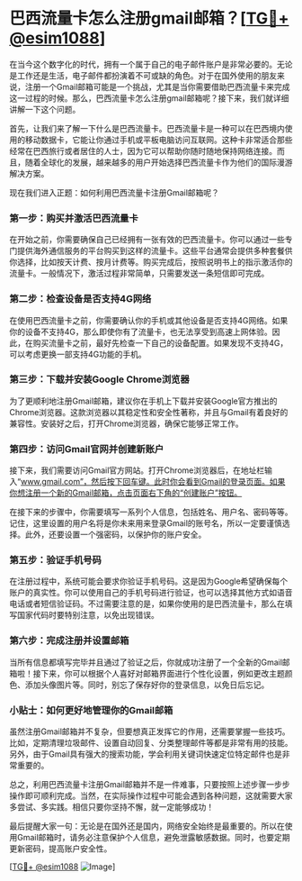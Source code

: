 # 巴西流量卡怎么注册gmail邮箱？[[TG💪+ @esim1088](https://t.me/s/esim1088)]

在当今这个数字化的时代，拥有一个属于自己的电子邮件账户是非常必要的。无论是工作还是生活，电子邮件都扮演着不可或缺的角色。对于在国外使用的朋友来说，注册一个Gmail邮箱可能是一个挑战，尤其是当你需要借助巴西流量卡来完成这一过程的时候。那么，巴西流量卡怎么注册gmail邮箱呢？接下来，我们就详细讲解一下这个问题。

首先，让我们来了解一下什么是巴西流量卡。巴西流量卡是一种可以在巴西境内使用的移动数据卡，它能让你通过手机或平板电脑访问互联网。这种卡非常适合那些经常在巴西旅行或者居住的人士，因为它可以帮助你随时随地保持网络连接。而且，随着全球化的发展，越来越多的用户开始选择巴西流量卡作为他们的国际漫游解决方案。

现在我们进入正题：如何利用巴西流量卡注册Gmail邮箱呢？

### 第一步：购买并激活巴西流量卡

在开始之前，你需要确保自己已经拥有一张有效的巴西流量卡。你可以通过一些专门提供海外通信服务的平台购买到这样的流量卡。这些平台通常会提供多种套餐供你选择，比如按天计费、按月计费等。购买完成后，按照说明书上的指示激活你的流量卡。一般情况下，激活过程非常简单，只需要发送一条短信即可完成。

### 第二步：检查设备是否支持4G网络

在使用巴西流量卡之前，你需要确认你的手机或其他设备是否支持4G网络。如果你的设备不支持4G，那么即使你有了流量卡，也无法享受到高速上网体验。因此，在购买流量卡之前，最好先检查一下自己的设备配置。如果发现不支持4G，可以考虑更换一部支持4G功能的手机。

### 第三步：下载并安装Google Chrome浏览器

为了更顺利地注册Gmail邮箱，建议你在手机上下载并安装Google官方推出的Chrome浏览器。这款浏览器以其稳定性和安全性著称，并且与Gmail有着良好的兼容性。安装好之后，打开Chrome浏览器，确保它能够正常工作。

### 第四步：访问Gmail官网并创建新账户

接下来，我们需要访问Gmail官方网站。打开Chrome浏览器后，在地址栏输入“www.gmail.com”，然后按下回车键。此时你会看到Gmail的登录页面。如果你想注册一个新的Gmail邮箱，点击页面右下角的“创建账户”按钮。

在接下来的步骤中，你需要填写一系列个人信息，包括姓名、用户名、密码等等。记住，这里设置的用户名将是你未来用来登录Gmail的账号名，所以一定要谨慎选择。此外，还要设置一个强密码，以保护你的账户安全。

### 第五步：验证手机号码

在注册过程中，系统可能会要求你验证手机号码。这是因为Google希望确保每个账户的真实性。你可以使用自己的手机号码进行验证，也可以选择其他方式如语音电话或者短信验证码。不过需要注意的是，如果你使用的是巴西流量卡，那么在填写国家代码时要特别注意，以免出现错误。

### 第六步：完成注册并设置邮箱

当所有信息都填写完毕并且通过了验证之后，你就成功注册了一个全新的Gmail邮箱啦！接下来，你可以根据个人喜好对邮箱界面进行个性化设置，例如更改主题颜色、添加头像图片等。同时，别忘了保存好你的登录信息，以免日后忘记。

### 小贴士：如何更好地管理你的Gmail邮箱

虽然注册Gmail邮箱并不复杂，但要想真正发挥它的作用，还需要掌握一些技巧。比如，定期清理垃圾邮件、设置自动回复、分类整理邮件等都是非常有用的技能。另外，由于Gmail具有强大的搜索功能，学会利用关键词快速定位特定邮件也是非常重要的。

总之，利用巴西流量卡注册Gmail邮箱并不是一件难事，只要按照上述步骤一步步操作即可顺利完成。当然，在实际操作过程中可能会遇到各种问题，这就需要大家多尝试、多实践。相信只要你坚持不懈，就一定能够成功！

最后提醒大家一句：无论是在国外还是国内，网络安全始终是最重要的。所以在使用Gmail邮箱时，请务必注意保护个人信息，避免泄露敏感数据。同时，也要定期更新密码，提高账户安全性。

[[TG💪+ @esim1088](https://t.me/s/esim1088) ![Image](https://i.postimg.cc/4NQfJmqS/Snipaste-2025-05-13-00-14-12.png)]
